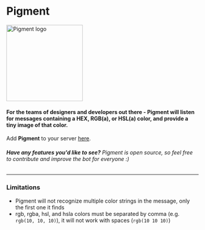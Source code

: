 # Pigment 

<img src="https://user-images.githubusercontent.com/83192247/182010208-795b6956-e99e-42ec-b0a7-10e1bdbc9ca3.png" alt="Pigment logo" width="200px"/>

#### For the teams of designers and developers out there - Pigment will listen for messages containing a HEX, RGB(a), or HSL(a) color, and provide a tiny image of that color.

Add **Pigment** to your server [here](https://discord.com/api/oauth2/authorize?client_id=1003063507497009294&permissions=292057803840&scope=bot).

###### **Have any features you'd like to see?** Pigment is open source, so feel free to contribute and improve the bot for everyone :)

----

### Limitations
- Pigment will not recognize multiple color strings in the message, only the first one it finds
- rgb, rgba, hsl, and hsla colors must be separated by comma (e.g. `rgb(10, 10, 10)`), it will not work with spaces (`rgb(10 10 10)`)
